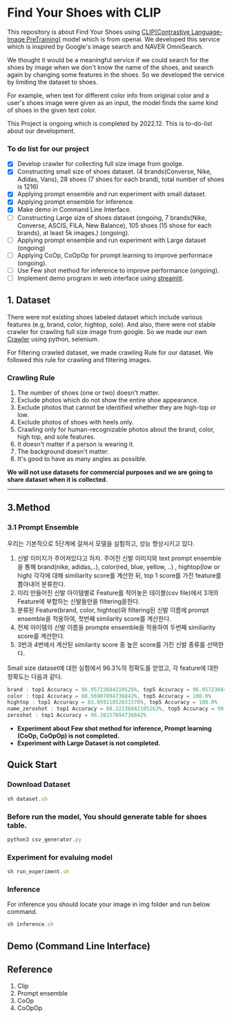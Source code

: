 # Find Your Shoes with CLIP

This repository is about Find Your Shoes using [CLIP(Contrastive Language-Image PreTraining)](https://github.com/openai/CLIP) model which is from openai. We developed this service which is inspired by Google's image search and NAVER OmniSearch. 

We thought it would be a meaningful service if we could search for the shoes by image when we don't know the name of the shoes, and search again by changing some features in the shoes. So we developed the service by limiting the dataset to shoes.

For example, when text for different color info from original color and a user's shoes image were given as an input, the model finds the same kind of shoes in the given text color.

This Project is ongoing which is completed by 2022.12. This is to-do-list about our development.

### **To do list for our project**

- [x]  Develop crawler for collecting full size image from goolge.
- [x]  Constructing small size of shoes dataset. (4 brands(Converse, Nike, Adidas, Vans),  28 shoes (7 shoes for each brand), total number of shoes is 1216)
- [x]  Applying prompt ensemble and run experiment with small dataset.
- [x]  Applying prompt ensemble for inference.
- [x]  Make demo in Command Line Interface.
- [ ]  Constructing Large size of shoes dataset (ongoing, 7 brands(Nike, Converse, ASCIS, FILA, New Balance), 105 shoes (15 shose for each brands), at least 5k images.) (ongoing).
- [ ]  Applying prompt ensemble and run experiment with Large dataset (ongoing)
- [ ]  Applying CoOp, CoOpOp for prompt learning to improve performace (ongoing).
- [ ]  Use Few shot method for inference to improve performance (ongoing).
- [ ]  Implement demo program in web interface using [streamlit](https://streamlit.io/).

## 1. Dataset

There were not existing shoes labeled dataset which include various features (e.g, brand, color, hightop, sole). And also, there were not stable crawler for crawling full size image from google. So we made our own [Crawler](https://github.com/changhyeonnam/Google-Full-size-image-crawler) using python, selenium. 

For filtering crawled dataset, we made crawling Rule for our dataset. We followed this rule for crawling and filtering images. 

### Crawling Rule

1. The number of shoes (one or two) doesn't matter.
2. Exclude photos which do not show the entire shoe appearance.
3. Exclude photos that cannot be identified whether they are high-top or low.
4. Exclude photos of shoes with heels only.
5. Crawling only for human-recognizable photos about the brand, color, high top, and sole features.
6. It doesn't matter if a person is wearing it.
7.  The background doesn't matter.
8. It's good to have as many angles as possible.

**We will not use datasets for commercial purposes and we are going to share dataset when it is collected.** 

---

## 3.Method

### 3.1 Prompt Ensemble

우리는 기본적으로  5단계에 걸쳐서 모델을 실험하고, 성능 향상시키고 있다. 

1. 신발 이미지가 주어져있다고 하자. 주어진 신발 이미지와 text prompt ensemble을 통해 brand(nike, adidas,..), color(red, blue, yellow, ..) , hightop(low or high)  각각에 대해 similiarity score를 계산한 뒤, top 1 score를 가진 feature를 뽑아내어 분류한다.
2. 미리 만들어진 신발 아이템별로 Feature를 적어놓은 테이블(csv file)에서 3개의 Feature에 부합하는 신발들만을 filtering을한다.  
3. 분류된 Feature(brand, color, hightop)와 filtering된 신발 이름에 prompt ensemble을 적용하여, 첫번째 similarity score를 계산한다. 
4. 전체 아이템의 신발 이름을 prompte ensemble을 적용하여 두번째 similiarity score를 계산한다.
5. 3번과 4번에서 계산된 similarity score 중 높은 score를 가진 신발 종류를 선택한다. 

Small size dataset에 대한 실험에서 96.3%의 정확도를 얻었고, 각 feature에 대한 정확도는 다음과 같다.

```jsx
brand : top1 Accuracy = 96.95723684210526%, top5 Accuracy = 96.95723684210526%
color : top1 Accuracy = 88.56907894736842%, top5 Accuracy = 100.0%
hightop : top1 Accuracy = 83.05921052631578%, top5 Accuracy = 100.0%
name_zeroshot : top1 Accuracy = 88.32236842105263%, top5 Accuracy = 99.91776315789474%
zeroshot : top1 Accuracy = 96.38157894736842%
```

- **Experiment about Few shot method for inference, Prompt learning (CoOp, CoOpOp) is not completed.**
- **Experiment with Large Dataset is not completed.**

## Quick Start

### Download Dataset

```jsx
sh dataset.sh
```

### Before run the model, You should generate table for shoes table.

```jsx
python3 csv_generator.py
```

### Experiment for evaluing model

```jsx
sh run_experiment.sh
```

### Inference

For inference you should locate your image in img folder and run below command.

```jsx
sh inference.sh
```

## Demo (Command Line Interface)

## Reference

1. Clip
2. Prompt ensemble
3. CoOp
4. CoOpOp